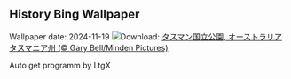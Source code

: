 ## History Bing Wallpaper
Wallpaper date: 2024-11-19
![](https://www.bing.com/th?id=OHR.TasmansArch_JA-JP4122919606_UHD.jpg&w=1000)Download: [タスマン国立公園, オーストラリア タスマニア州 (© Gary Bell/Minden Pictures)](https://www.bing.com/th?id=OHR.TasmansArch_JA-JP4122919606_UHD.jpg)

Auto get programm by LtgX
